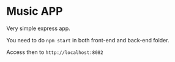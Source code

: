 # Music APP

Very simple express app. 

You need to do `npm start` in both front-end and back-end folder. 

Access then to `http://localhost:8082`

